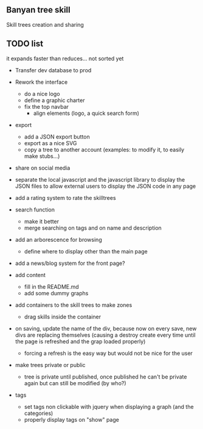 Banyan tree skill
-----------------

Skill trees creation and sharing


TODO list
--
it expands faster than reduces...
not sorted yet

- Transfer dev database to prod

- Rework the interface
	- do a nice logo
	- define a graphic charter
	- fix the top navbar
		- align elements (logo, a quick search form)

- export
	- add a JSON export button
	- export as a nice SVG
	- copy a tree to another account (examples: to modify it, to easily make stubs...)
	
- share on social media
	
- separate the local javascript and the javascript library to display the JSON files to allow external users to display the JSON code in any page

- add a rating system to rate the skilltrees

- search function
	- make it better
	- merge searching on tags and on name and description
	
- add an arborescence for browsing
	- define where to display other than the main page
	
- add a news/blog system for the front page?

- add content
	- fill in the README.md
	- add some dummy graphs

- add containers to the skill trees to make zones
	- drag skills inside the container
	
- on saving, update the name of the div, because now on every save, new divs are replacing themselves (causing a destroy create every time until the page is refreshed and the grap loaded properly)
	- forcing a refresh is the easy way but would not be nice for the user
	
- make trees private or public
	- tree is private until published, once published he can't be private again but can still be modified (by who?)

- tags
	- set tags non clickable with jquery when displaying a graph (and the categories)
	- properly display tags on "show" page



